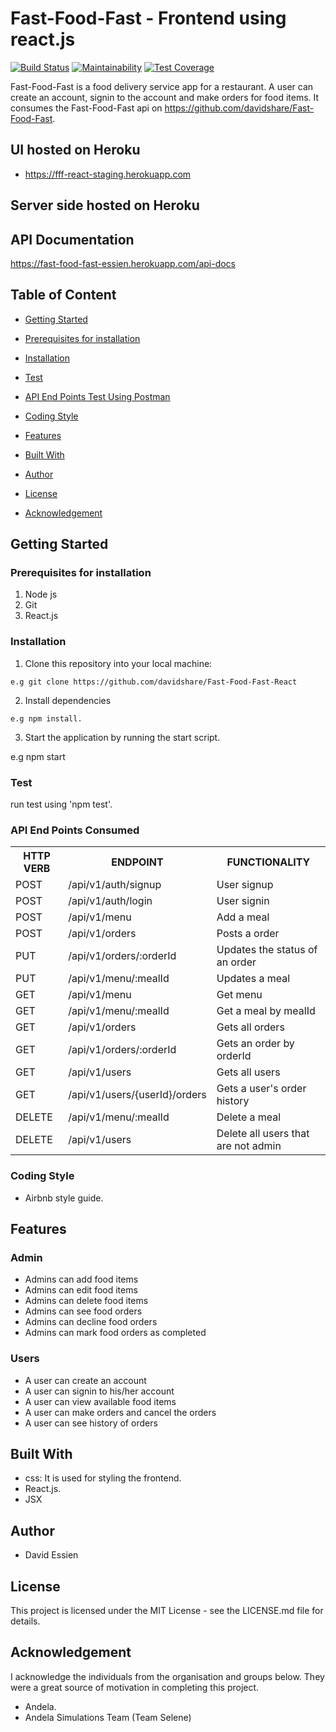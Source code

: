 # Fast-Food-Fast - Frontend using react.js
[![Build Status](https://travis-ci.org/davidshare/Fast-Food-Fast-React.svg?branch=develop)](https://travis-ci.org/davidshare/Fast-Food-Fast-React)
[![Maintainability](https://api.codeclimate.com/v1/badges/20a424b4b4eae141ebea/maintainability)](https://codeclimate.com/github/davidshare/Fast-Food-Fast-React/maintainability)
[![Test Coverage](https://api.codeclimate.com/v1/badges/20a424b4b4eae141ebea/test_coverage)](https://codeclimate.com/github/davidshare/Fast-Food-Fast-React/test_coverage)

Fast-Food-Fast is a food delivery service app for a restaurant. A user can create an account, signin to the account and make orders for food items. It consumes the Fast-Food-Fast api on https://github.com/davidshare/Fast-Food-Fast.

## UI hosted on Heroku
* https://fff-react-staging.herokuapp.com

## Server side hosted on Heroku


## API Documentation
https://fast-food-fast-essien.herokuapp.com/api-docs

## Table of Content
 * [Getting Started](#getting-started)

 * [Prerequisites for installation](#Prerequisites)
 
 * [Installation](#installation)

 * [Test](#test)
 
 * [ API End Points Test Using Postman](#api-end-points)

 * [Coding Style](#coding-style)
 
 * [Features](#features)
 
 * [Built With](#built-with)
 
 * [Author](#author)

 * [License](#lincense)

 * [Acknowledgement](#acknowledgement)

## Getting Started

### Prerequisites for installation
1. Node js
3. Git
4. React.js

### Installation
1. Clone this repository into your local machine:
```
e.g git clone https://github.com/davidshare/Fast-Food-Fast-React
```
2. Install dependencies 
```
e.g npm install.
```
3. Start the application by running the start script.

e.g npm start

### Test
run test using 'npm test'.

### API End Points Consumed

<table>
<tr><th>HTTP VERB</th><th>ENDPOINT</th><th>FUNCTIONALITY</th></tr>

<tr><td>POST</td> <td>/api/v1/auth/signup</td>  <td>User signup</td></tr>

<tr><td>POST</td> <td>/api/v1/auth/login</td>  <td>User signin</td></tr>

<tr><td>POST</td> <td>/api/v1/menu</td>  <td>Add a meal</td></tr>

<tr><td>POST</td> <td>/api/v1/orders</td>  <td>Posts a order</td></tr>

<tr><td>PUT</td> <td>/api/v1/orders/:orderId</td>  <td>Updates the status of an order</td></tr>

<tr><td>PUT</td> <td>/api/v1/menu/:mealId</td>  <td>Updates a meal</td></tr>

<tr><td>GET</td> <td>/api/v1/menu</td>  <td>Get menu</td></tr>

<tr><td>GET</td> <td>/api/v1/menu/:mealId</td>  <td>Get a meal by mealId</td></tr>

<tr><td>GET</td> <td>/api/v1/orders</td>  <td>Gets all orders</td></tr>

<tr><td>GET</td> <td>/api/v1/orders/:orderId</td>  <td>Gets an order by orderId</td></tr>

<tr><td>GET</td> <td>/api/v1/users</td>  <td>Gets all users</td></tr>

<tr><td>GET</td> <td>/api/v1/users/{userId}/orders</td>  <td>Gets a user's order history</td></tr>

<tr><td>DELETE</td> <td>/api/v1/menu/:mealId</td> <td>Delete a meal</td></tr>

<tr><td>DELETE</td> <td>/api/v1/users</td>  <td>Delete all users that are not admin</td></tr>
 
</table>

### Coding Style
* Airbnb style guide. 

## Features

 ### Admin
 * Admins can add food items
 * Admins can edit food items
 * Admins can delete food items
 * Admins can see food orders
 * Admins can decline food orders
 * Admins can mark food orders as completed

 ### Users
 * A user can create an account
 * A user can signin to his/her account
 * A user can view available food items
 * A user can make orders and cancel the orders
 * A user can see history of orders
 

## Built With
* css: It is used for styling the frontend.
* React.js.
* JSX


## Author
* David Essien

## License
This project is licensed under the MIT License - see the LICENSE.md file for details.

## Acknowledgement
I acknowledge the individuals from the organisation and groups below. They were a great source of motivation in completing this project.
* Andela.
* Andela Simulations Team (Team Selene)

